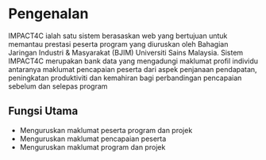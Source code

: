 # Pengenalan

IMPACT4C ialah satu sistem berasaskan web yang bertujuan untuk memantau prestasi peserta program yang diuruskan oleh Bahagian Jaringan Industri & Masyarakat (BJIM) Universiti Sains Malaysia. Sistem IMPACT4C merupakan bank data yang mengadungi maklumat profil individu antaranya maklumat pencapaian peserta dari aspek penjanaan pendapatan, peningkatan produktiviti dan kemahiran bagi perbandingan pencapaian sebelum dan selepas program

## Fungsi Utama  

-   Menguruskan maklumat peserta program dan projek
-   Menguruskan maklumat pencapaian peserta
-   Menguruskan maklumat program dan projek





